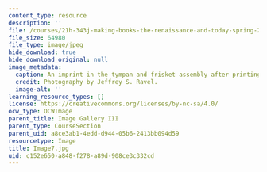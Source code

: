 ```yaml
---
content_type: resource
description: ''
file: /courses/21h-343j-making-books-the-renaissance-and-today-spring-2016/c152e650a848f278a89d908ce3c332cd_Image7.jpg
file_size: 64980
file_type: image/jpeg
hide_download: true
hide_download_original: null
image_metadata:
  caption: An imprint in the tympan and frisket assembly after printing.
  credit: Photography by Jeffrey S. Ravel.
  image-alt: ''
learning_resource_types: []
license: https://creativecommons.org/licenses/by-nc-sa/4.0/
ocw_type: OCWImage
parent_title: Image Gallery III
parent_type: CourseSection
parent_uid: a8ce3ab1-4edd-d944-05b6-2413bb094d59
resourcetype: Image
title: Image7.jpg
uid: c152e650-a848-f278-a89d-908ce3c332cd
---
```


